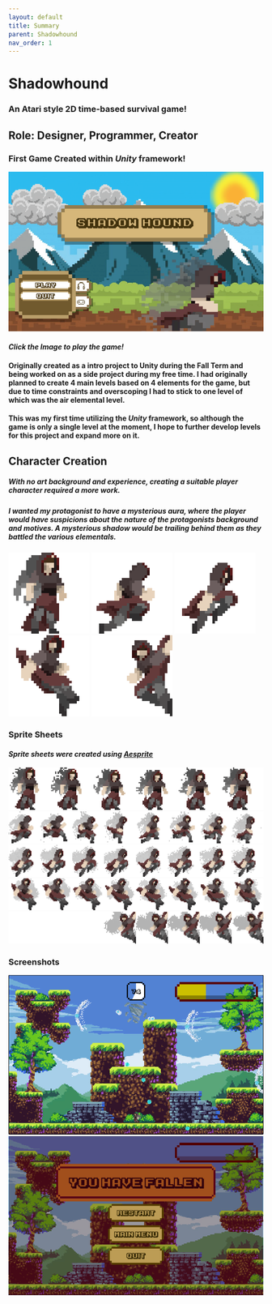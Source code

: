 ```yaml
---
layout: default
title: Summary
parent: Shadowhound
nav_order: 1
---
```


# **Shadowhound**

### An Atari style 2D time-based survival game!

## Role: **Designer, Programmer, Creator**

### First Game Created within *Unity* framework!

[![Shadowhound Title Screen](./pictures/Title.png)](https://choseo.itch.io/shadowhound)
#### *Click the Image to play the game!*

#### Originally created as a intro project to Unity during the Fall Term and being worked on as a side project during my free time. I had originally planned to create 4 main levels based on 4 elements for the game, but due to time constraints and overscoping I had to stick to one level of which was the air elemental level.

#### This was my first time utilizing the *Unity* framework, so although the game is only a single level at the moment, I hope to further develop levels for this project and expand more on it.

## Character Creation

##### With no art background and experience, creating a suitable player character required a more work.

##### I wanted my protagonist to have a mysterious aura, where the player would have suspicions about the nature of the protagonists background and motives. A mysterious shadow would be trailing behind them as they battled the various elementals.
![Idle Animation](./pictures/500%25.gif) ![Running Animation](./pictures/Running.gif) ![Jumping Animation](./pictures/Jumping.gif) ![Falling Animation](./pictures/Falling.gif) ![Sliding Animation](./pictures/Sliding.gif)

### Sprite Sheets

#### *Sprite sheets were created using [Aesprite](https://www.aseprite.org/)*

![Idle Sprite](./pictures/Idle-sprite.png) ![Running Sprite](./pictures/Running-Animation-export.png) ![Jumping Sprite](./pictures/jumping-animation-export.png) ![Falling Sprite](./pictures/Falling-Animation-export.png) ![Sliding Sprite](./pictures/Sliding-Animation-Flip.png)

### Screenshots

![Level](./pictures/level%20screen.png) ![Defeat](./pictures/Defeat%20Screen.png)